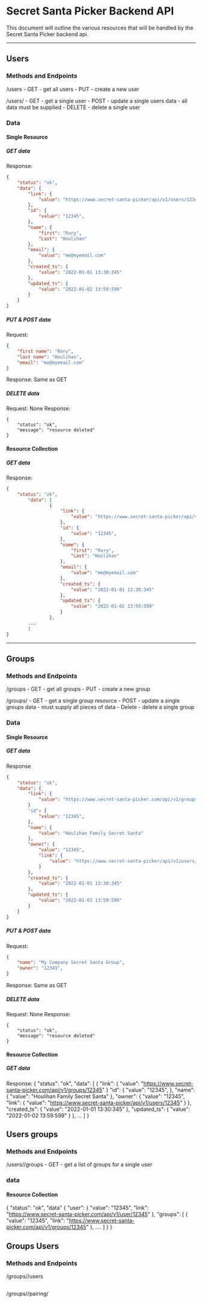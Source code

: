 # Secret Santa Picker Backend API

This document will outline the various resources that will be handled by the
Secret Santa Picker backend api.

---

## Users

### Methods and Endpoints

/users
    - GET - get all users
    - PUT - create a new user

/users/<id>
    - GET - get a single user
    - POST - update a single users data - all data must be supplied
    - DELETE - delete a single user

### Data

#### Single Resource

##### GET data

Response:
```json
{
    "status": "ok",
    "data": {
        "link": {
            "value": "https://www.secret-santa-picker/api/v1/users/12345",
        },
        "id": {
            "value": "12345",
        },
        "name": {
            "first": "Rory",
            "Last": "Houlihan"
        },
        "email": {
            "value": "me@myemail.com"
        },
        "created_ts": {
            "value": "2022-01-01 13:30:345"
        },
        "updated_ts": {
            "value": "2022-01-02 13:59:599"
        }
    }
}
```

##### PUT & POST data

Request:
```json
{
    "first name": "Rory",
    "last name": "Houlihan",
    "email": "me@myemail.com"
}
```

Response: Same as GET

##### DELETE data

Request: None
Response:
```josn
{
    "status": "ok",
    "message": "resource deleted"
}
```

#### Resource Collection

##### GET data

Response:
```json
{
    "status": "ok",
        "data": [
                {
                    "link": {
                        "value": "https://www.secret-santa-picker/api/v1/users/12345",
                    },
                    "id": {
                        "value": "12345",
                    },
                    "name": {
                        "first": "Rory",
                        "Last": "Houlihan"
                    },
                    "email": {
                        "value": "me@myemail.com"
                    },
                    "created_ts": {
                        "value": "2022-01-01 13:30:345"
                    },
                    "updated_ts": {
                        "value": "2022-01-02 13:59:599"
                    }
                },
        ...
        ]
}
```

---

## Groups

### Methods and Endpoints

/groups
    - GET - get all groups
    - PUT - create a new group

/groups/<id>
    - GET - get a single group resource
    - POST - update a single groups data - must supply all pieces of data
    - Delete - delete a single group

### Data

#### Single Resource

##### GET data

Response
```json
{
    "status": "ok",
    "data": {
        "link": {
            "value": "https://www.secret-santa-picker.com/api/v1/groups/12345"
        }
        "id": {
            "value": "12345",
        },
        "name": {
            "value": "Houlihan Family Secret Santa"
        },
        "owner": {
            "value": "12345",
            "link": {
                "value": "https://www.secret-santa-picker/api/v1/users/12345"
            }
        },
        "created_ts": {
            "value": "2022-01-01 13:30:345"
        },
        "updated_ts": {
            "value": "2022-01-02 13:59:599"
        }
    }
}
```

##### PUT & POST data

Request:
```json
{
    "name": "My Company Secret Santa Group",
    "owner": "12345",
}
```

Response: Same as GET

##### DELETE data

Request: None
Response:
```josn
{
    "status": "ok",
    "message": "resource deleted"
}
```

#### Resource Collection

##### GET data

Response:
{
    "status": "ok",
    "data": [
       {
            "link": {
                "value": "https://www.secret-santa-picker.com/api/v1/groups/12345"
            }
            "id": {
                "value": "12345",
            },
            "name": {
                "value": "Houlihan Family Secret Santa"
            },
            "owner": {
                "value": "12345",
                "link": {
                    "value": "https://www.secret-santa-picker/api/v1/users/12345"
                }
            },
            "created_ts": {
                "value": "2022-01-01 13:30:345"
            },
            "updated_ts": {
                "value": "2022-01-02 13:59:599"
            }
        },
        ...
    ]
}


## Users groups

### Methods and Endpoints

/users/<id>/groups
    - GET - get a list of groups for a single user

### data

#### Resource Collection

{
    "status": "ok",
    "data" {
        "user": {
            "value": "12345",
            "link": "https://www.secret-santa-picker.com/api/v1/user/12345"
        },
        "groups": [
            {
                "value": "12345",
                "link": "https://www.secret-santa-picker.com/api/v1/groups/12345"
            },
            ....
        ]
    }
}


## Groups Users

### Methods and Endpoints

/groups/<id>/users

##
/groups/<id>/pairing/<year>


